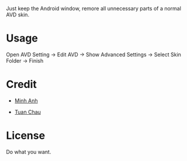 Just keep the Android window, remore all unnecessary parts of a normal AVD skin.

# Usage

Open AVD Setting -> Edit AVD -> Show Advanced Settings -> Select Skin Folder -> Finish

# Credit

* [Minh Anh](https://github.com/minhanhhere)

* [Tuan Chau](https://github.com/tuanchauict)

# License

Do what you want.